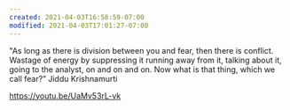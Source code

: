 ```yaml
---
created: 2021-04-03T16:58:59-07:00
modified: 2021-04-03T17:01:27-07:00
---
```


"As long as there is division between you and fear, then there is conflict. Wastage of energy by suppressing it running away from it, talking about it, going to the analyst, on and on and on. Now what is that thing, which we call fear?” Jiddu Krishnamurti

https://youtu.be/UaMv53rL-vk